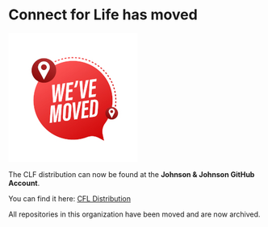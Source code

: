 # Connect for Life has moved

<img src="https://raw.githubusercontent.com/ConnectForLife/.github/main/profile/img/we_moved.jpg?raw=true" width="256" height="256"/>

The CLF distribution can now be found at the **Johnson & Johnson GitHub Account**.

You can find it here: [CFL Distribution](https://github.com/johnsonandjohnson/openmrs-distro-cfl)

All repositories in this organization have been moved and are now archived.
